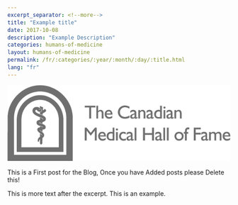```yaml
---
excerpt_separator: <!--more-->
title: "Example title"
date: 2017-10-08
description: "Example Description"
categories: humans-of-medicine
layout: humans-of-medicine
permalink: /fr/:categories/:year/:month/:day/:title.html
lang: "fr"
---
```


<img class="right" src="/images/news-images/CMHF.png">

This is a First post for the Blog, Once you have Added posts please Delete this!

<!--more-->

This is more text after the excerpt. This is an example.